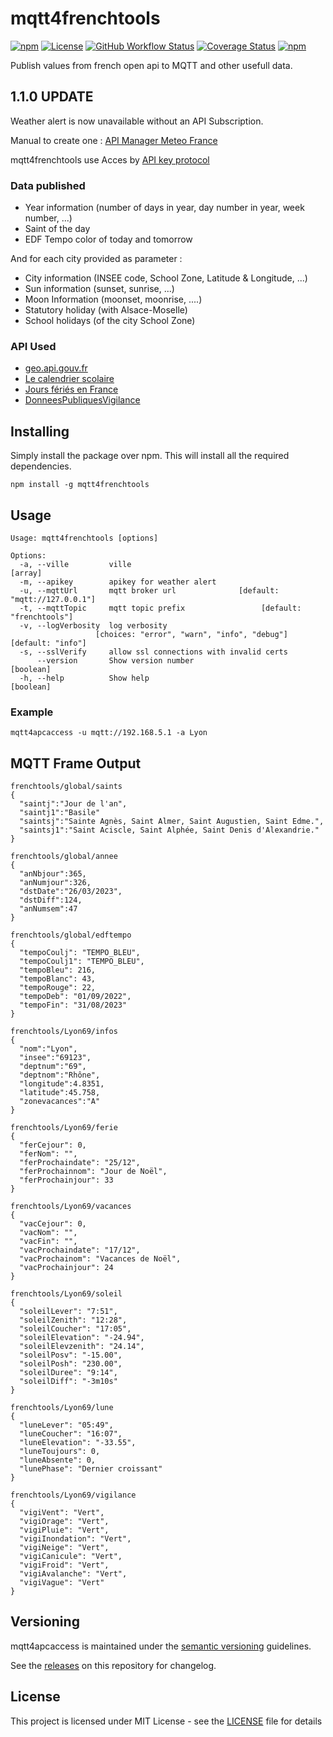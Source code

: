 # mqtt4frenchtools

[![npm](https://img.shields.io/npm/v/mqtt4frenchtools)](https://www.npmjs.com/package/mqtt4frenchtools)
[![License](https://img.shields.io/github/license/WoCha-FR/mqtt4frenchtools)](https://raw.githubusercontent.com/WoCha-FR/mqtt4frenchtools/main/LICENSE)
[![GitHub Workflow Status](https://img.shields.io/github/actions/workflow/status/WoCha-FR/mqtt4frenchtools/node-js.yml?branch=main)](https://github.com/WoCha-FR/mqtt4frenchtools/actions)
[![Coverage Status](https://coveralls.io/repos/github/WoCha-FR/mqtt4frenchtools/badge.svg?branch=main)](https://coveralls.io/github/WoCha-FR/mqtt4frenchtools?branch=main)
[![npm](https://img.shields.io/npm/dt/mqtt4frenchtools)](https://www.npmjs.com/package/mqtt4frenchtools)

Publish values from french open api to MQTT and other usefull data.

## 1.1.0 UPDATE

Weather alert is now unavailable without an API Subscription.

Manual to create one : [API Manager Meteo France](https://portail-api.meteofrance.fr/authenticationendpoint/aide.do)

mqtt4frenchtools use Acces by [API key protocol](https://portail-api.meteofrance.fr/authenticationendpoint/aide.do#logic-schema)

### Data published

- Year information (number of days in year, day number in year, week number, ...)
- Saint of the day
- EDF Tempo color of today and tomorrow

And for each city provided as parameter :
- City information (INSEE code, School Zone, Latitude & Longitude, ...)
- Sun information (sunset, sunrise, ...)
- Moon Information (moonset, moonrise, ....)
- Statutory holiday (with Alsace-Moselle)
- School holidays (of the city School Zone)

### API Used

- [geo.api.gouv.fr](https://geo.api.gouv.fr/)
- [Le calendrier scolaire](https://data.education.gouv.fr/explore/dataset/fr-en-calendrier-scolaire/information/)
- [Jours fériés en France](https://calendrier.api.gouv.fr/jours-feries/)
- [DonneesPubliquesVigilance](https://portail-api.meteofrance.fr/devportal/apis/5e99a87c-d50d-465b-a33f-1f12cf675161/overview)

## Installing

Simply install the package over npm. This will install all the required dependencies.

```
npm install -g mqtt4frenchtools
```

## Usage

```
Usage: mqtt4frenchtools [options]

Options:
  -a, --ville         ville                                              [array]
  -m, --apikey        apikey for weather alert
  -u, --mqttUrl       mqtt broker url              [default: "mqtt://127.0.0.1"]
  -t, --mqttTopic     mqtt topic prefix                 [default: "frenchtools"]
  -v, --logVerbosity  log verbosity
                   [choices: "error", "warn", "info", "debug"] [default: "info"]
  -s, --sslVerify     allow ssl connections with invalid certs
      --version       Show version number                              [boolean]
  -h, --help          Show help                                        [boolean]
```

### Example

```
mqtt4apcaccess -u mqtt://192.168.5.1 -a Lyon
```

## MQTT Frame Output

```
frenchtools/global/saints
{
  "saintj":"Jour de l'an",
  "saintj1":"Basile"
  "saintsj":"Sainte Agnès, Saint Almer, Saint Augustien, Saint Edme.",
  "saintsj1":"Saint Aciscle, Saint Alphée, Saint Denis d'Alexandrie."
}
```

```
frenchtools/global/annee
{
  "anNbjour":365,
  "anNumjour":326,
  "dstDate":"26/03/2023",
  "dstDiff":124,
  "anNumsem":47
}
```

```
frenchtools/global/edftempo
{
  "tempoCoulj": "TEMPO_BLEU",
  "tempoCoulj1": "TEMPO_BLEU",
  "tempoBleu": 216,
  "tempoBlanc": 43,
  "tempoRouge": 22,
  "tempoDeb": "01/09/2022",
  "tempoFin": "31/08/2023"
}
```

```
frenchtools/Lyon69/infos
{
  "nom":"Lyon",
  "insee":"69123",
  "deptnum":"69",
  "deptnom":"Rhône",
  "longitude":4.8351,
  "latitude":45.758,
  "zonevacances":"A"
}
```

```
frenchtools/Lyon69/ferie
{
  "ferCejour": 0,
  "ferNom": "",
  "ferProchaindate": "25/12",
  "ferProchainnom": "Jour de Noël",
  "ferProchainjour": 33
}
```

```
frenchtools/Lyon69/vacances
{
  "vacCejour": 0,
  "vacNom": "",
  "vacFin": "",
  "vacProchaindate": "17/12",
  "vacProchainom": "Vacances de Noël",
  "vacProchainjour": 24
}
```

```
frenchtools/Lyon69/soleil
{
  "soleilLever": "7:51",
  "soleilZenith": "12:28",
  "soleilCoucher": "17:05",
  "soleilElevation": "-24.94",
  "soleilElevzenith": "24.14",
  "soleilPosv": "-15.00",
  "soleilPosh": "230.00",
  "soleilDuree": "9:14",
  "soleilDiff": "-3m10s"
}
```

```
frenchtools/Lyon69/lune
{
  "luneLever": "05:49",
  "luneCoucher": "16:07",
  "luneElevation": "-33.55",
  "luneToujours": 0,
  "luneAbsente": 0,
  "lunePhase": "Dernier croissant"
}
```

```
frenchtools/Lyon69/vigilance
{
  "vigiVent": "Vert",
  "vigiOrage": "Vert",
  "vigiPluie": "Vert",
  "vigiInondation": "Vert",
  "vigiNeige": "Vert",
  "vigiCanicule": "Vert",
  "vigiFroid": "Vert",
  "vigiAvalanche": "Vert",
  "vigiVague": "Vert"
}
```

## Versioning

mqtt4apcaccess is maintained under the [semantic versioning](https://semver.org/) guidelines.

See the [releases](https://github.com/WoCha-FR/mqtt4frenchtools/releases) on this repository for changelog.

## License

This project is licensed under MIT License - see the [LICENSE](LICENSE.md) file for details
